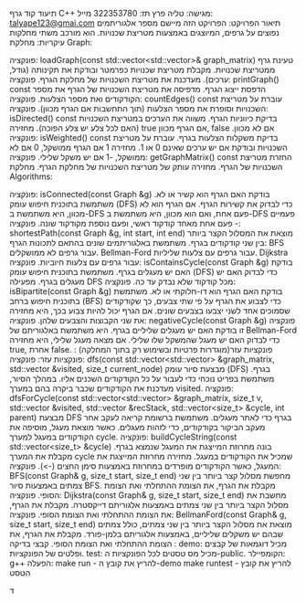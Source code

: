 תיעוד קוד גרף C++
מגישה: טליה פרץ תז: 322353780 מייל: talyape123@gmai.com
תיאור הפרויקט:
הפרויקט הזה מיישם מספר אלגוריתמים נפוצים על גרפים, המיוצגים באמצעות מטריצת שכנויות. הוא מורכב משתי מחלקות עיקריות:
מחלקת Graph:


פונקציה: loadGraph(const std::vector<std::vector<int>>& graph_matrix)
טעינת גרף ממטריצת שכנויות.
מקבלת מטריצת שכנויות כפרמטר ובודקת את תקינותה (גודל, ערכים).
מעדכנת את מטריצת השכנויות של מחלקת הגרף.
פונקציה: printGraph() const
הדפסת ייצוג הגרף.
מדפיסה את מטריצת השכנויות של הגרף את מספר הקודקודים ואת מספר הצלעות.
פונקציה: countEdges() const
עוברת על מטריצת השכנויות וסופרת את מספר הצלעות (תוך התחשבות אם הגרף מכוון).
פונקציה: isDirected() const
בדיקת כיווניות הגרף.
משווה את הערכים במטריצת השכנויות (האם לכל צלע יש צלע הפוכה).
מחזירה true אם הגרף מכוון, false אם לא מכוון.
פונקציה: isWeighted() const
בדיקת משקלות הצלעות בגרף.
עוברת על מטריצת השכנויות ובודקת אם יש ערכים שאינם 0 או 1.
מחזירה 1 אם הגרף ממושקל, 0 אם לא ממושקל, -1 אם יש משקל שלילי.
פונקציה: getGraphMatrix() const
החזרת מטריצת השכנויות של הגרף.
מחזירה עותק של מטריצת השכנויות של מחלקת הגרף.
מחלקת Algorithms:


פונקציה: isConnected(const Graph &g)
בודקת האם הגרף הוא קשיר או לא.
משתמשת בתוכנית חיפוש עומק (DFS) כדי לבדוק את קשירות הגרף.
אם הגרף הוא לא מכוון, היא משתמשת ב-DFS פעם אחת, ואם הוא מכוון, היא משתמשת ב-DFS פעמיים - פעם אחת מאחד קודקוד ראשי, ופעם נוספת מקודקוד שונה.
פונקציה: shortestPath(const Graph &g, int start, int end)
מוצאת את המסלול הקצר ביותר בין שני קודקודים בגרף.
משתמשת באלגוריתמים שונים בהתאם לתכונות הגרף:
BFS עבור גרפים לא ממושקלים.
Bellman-Ford עבור גרפים עם צלעות שליליות.
Dijkstra עבור גרפים עם צלעות חיוביות.
פונקציה: isContainsCycle(const Graph &g)
בודקת האם יש מעגלים בגרף.
משתמשת בתוכנית חיפוש עומק (DFS) כדי לבדוק האם יש מעגלים בגרף.
מפעילה DFS מכל קודקוד שלא נבדק עד כה.
פונקציה: isBipartite(const Graph &g)
בודקת האם הגרף הוא דו-חלוקתי או לא.
משתמשת בתוכנית חיפוש ברחב (BFS) כדי לצבוע את הגרף על פי שתי צבעים, כך שקודקודים שסמוכים אחד לשני יצבעו בצבעים שונים.
אם הגרף יכול להיות צבוע בכך, היא מחזירה את שני הקבוצות והצבעים שלהן.
פונקציה: negativeCycle(const Graph &g)
פונקציה זו בודקת האם יש מעגלים שליליים בגרף.
היא משתמשת באלגוריתם של Bellman-Ford כדי לבדוק האם יש מעגל שהמשקל שלו שלילי.
אם מצאה מעגל שלילי, היא מחזירה true, אחרת false.
פונקציות עזר(מוגדרות פרטיות ובשימוש רק בתוך המחלקה) : 
פונקציות עזר:
פונקציה: dfs(const std::vector<std::vector<int>> &graph_matrix, std::vector<bool> &visited, size_t current_node)
מבצעת סיור עומק (DFS) בגרף.
משתמשת בפריט נוכחי כדי לעבור על כל הקודקודים השכנים אליו.
במהלך הסיור, מעדכנת את הקודקודים שכבר ביקרה בהם במערך visited.
פונקציה: dfsForCycle(const std::vector<std::vector<int>> &graph_matrix, size_t v, std::vector<bool> &visited, std::vector<bool> &recStack, std::vector<size_t> &cycle, int parent)
מבצעת DFS בגרף כדי לאתר מעגלים.
משתמשת ברשומת קריאה לעקב אחר מעקב הביקור בקודקודים, כדי לזהות מעגלים.
כאשר מוצאת מעגל, מוסיפה את הקודקודים במעגל למערך cycle.
פונקציה: buildCycleString(const std::vector<size_t> &cycle)
בונה מחרוזת המייצגת את המעגל שנמצא בגרף.
מקבלת את המערך cycle שמכיל את הקודקודים במעגל.
מחזירה מחרוזת המייצגת את המעגל, כאשר הקודקודים מופרדים במחרוזת באמצעות סימן החצים (->).
פונקציה: BFS(const Graph& g, size_t start, size_t end)
מחפשת מסלול קצר ביותר בין שני צמתים באמצעות סיור BFS.
מקבלת את הגרף, את הצומת ההתחלתי ואת הצומת הסופי.
פונקציה: Dijkstra(const Graph& g, size_t start, size_t end)
מחשבת את מסלול הקצר ביותר בין שני צמתים באמצעות אלגוריתם דייקסטרה.
מקבלת את הגרף, את הצומת ההתחלתי ואת הצומת הסופי.
פונקציה: BellmanFord(const Graph& g, size_t start, size_t end)
מוצאת את מסלול הקצר ביותר בין שני צמתים, כולל צמתים שבהם יש משקלים שליליים, באמצעות אלגוריתם בלמן-פורד.
מקבלת את הגרף, את הצומת ההתחלתי ואת הצומת הסופי.
קבצי בדיקה : 
demo: מכיל דוגמאות של קבצים ופלטים של הפונקציות.
test: מכיל מס טסטים לכל הפונקציות ה-public.
הקומפיילר:
g++
הפעלה:
make run - להריץ את קובץ ה-demo
make runtest - להריץ את קובץ הטסט


 
ד

